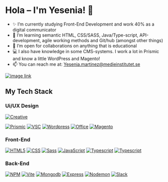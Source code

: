 # Hola – I'm Yesenia! 👋

- ✨ I’m currently studying Front-End Development and work 40% as a digital communicator
- 🌱 I’m learning semantic HTML, CSS/SASS, Java/Type-script, API-development, agile working methods and Git/hub (amongst other things)
- 👯 I’m open for collaborations on anything that is educational
- 💻 I also have knowledge in some CMS-systems. I work a lot in Prismic and know a little WordPress and Magento!
- 📫 You can reach me at: Yesenia.martinez@medieinstitutet.se 
  
[![image link](https://img.shields.io/badge/linkedin-%230A66C2.svg?&style=for-the-badge&logo=linkedin&logoColor=white)](https://www.linkedin.com/in/yesenia-martinez-8b39a8102/)
## My Tech Stack
### Ui/UX Design
[![Creative](https://skillicons.dev/icons?i=figma,ps,ai,pr,xd)]()

[![Prismic](https://img.shields.io/badge/prismic-%235163BA.svg?&style=for-the-badge&logo=prismic&logoColor=white)]()
[![VSC](https://img.shields.io/badge/visual%20studio%20code-%23007ACC.svg?&style=for-the-badge&logo=visual%20studio%20code&logoColor=white)]()
[![Wordpress](https://img.shields.io/badge/wordpress-%2321759B.svg?&style=for-the-badge&logo=wordpress&logoColor=white)]()
[![Office](https://img.shields.io/badge/microsoft%20office-%23D83B01.svg?&style=for-the-badge&logo=microsoft%20office&logoColor=white)]()
[![Magento](https://img.shields.io/badge/magento-%23EE672F.svg?&style=for-the-badge&logo=magento&logoColor=white)]()

### Front-End
[![HTML5](https://img.shields.io/badge/HTML5-E34F26?style=for-the-badge&logo=html5&logoColor=white)]()
[![CSS](https://img.shields.io/badge/CSS3-1572B6?style=for-the-badge&logo=css3&logoColor=white)]()
[![Sass](https://img.shields.io/badge/Sass-CC6699?style=for-the-badge&logo=sass&logoColor=white)]()
[![JavaScript](https://img.shields.io/badge/javascript-%23323330.svg?style=for-the-badge&logo=javascript&logoColor=%23F7DF1E)]()
[![Typescript](https://img.shields.io/badge/TypeScript-007ACC?style=for-the-badge&logo=typescript&logoColor=white)]()
[![Typescript](https://img.shields.io/badge/woocommerce-%2396588A.svg?&style=for-the-badge&logo=woocommerce&logoColor=white)]()

### Back-End
[![NPM](https://img.shields.io/badge/NPM-%23CB3837.svg?style=for-the-badge&logo=npm&logoColor=white)]()
[![Vite](https://img.shields.io/badge/vite-%23646CFF.svg?style=for-the-badge&logo=vite&logoColor=white)]()
[![Mongodb](https://img.shields.io/badge/mongodb-%2347A248.svg?&style=for-the-badge&logo=mongodb&logoColor=white)]()
[![Express](https://img.shields.io/badge/express-%23000000.svg?&style=for-the-badge&logo=express&logoColor=white)]()
[![Nodemon](https://img.shields.io/badge/nodemon-%2376D04B.svg?&style=for-the-badge&logo=nodemon&logoColor=black)]()
[![Slack](https://img.shields.io/badge/slack-%234A154B.svg?&style=for-the-badge&logo=slack&logoColor=white)]()


